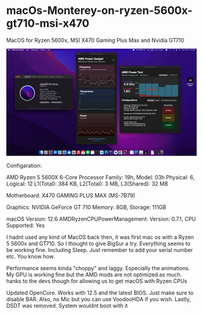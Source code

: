 # macOs-Monterey-on-ryzen-5600x-gt710-msi-x470
MacOS for Ryzen 5600x, MSI X470 Gaming Plus Max and Nvidia GT710

![Screenshot](https://github.com/pronabsen/macOs-Monterey-on-ryzen-5600x-gt710-msi-x470/blob/main/ScreenShot.png)

Configaration: 

AMD Ryzen 5 5600X 6-Core Processor
Family: 19h, Model: 03h
Physical: 6, Logical: 12
L1(Total): 384 KB, L2(Total): 3 MB, L3(Shared): 32 MB

Motherboard: X470 GAMING PLUS MAX (MS-7B79)

Graphics: NVIDIA GeForce GT 710
Memory: 8GB, Storage: 111GB

macOS Version: 12.6
AMDRyzenCPUPowerManagement:
  Version: 0.7.1, CPU Supported: Yes



I hadnt used any kind of MacOS back then, it was first mac os with a Ryzen 5 5600x and GT710. So I thought to give BigSur a try. 
Everything seems to be working fine. Including Sleep. Just remember to add your serial number etc. You know how. 

Performance seems kinda "choppy" and laggy. Especially the animations. 
My GPU is working fine but the AMD mods are not optimized as much. 
hanks to the devs though for allowing us to get macOS with Ryzen CPUs

Updated OpenCore. Works with 12.5 and the latest BIOS. Just make sure to disable BAR. Also, no Mic but you can use VoodooHDA if you wish. Lastly, DSDT was removed. System wouldnt boot with it
